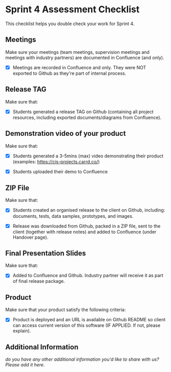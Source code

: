# Sprint 4 Assessment Checklist
This checklist helps you double check your work for Sprint 4.

## Meetings
Make sure your meetings (team meetings, supervision meetings and meetings with industry partners) are documented in Confluence (and only). 

- [x] Meetings are recorded in Confluence and only. They were NOT exported to Github as they're part of internal process.


## Release TAG
Make sure that:

- [x] Students generated a release TAG on Github (containing all project resources, including exported documents/diagrams from Confluence).


## Demonstration video of your product
Make sure that:

- [x] Students generated a 3-5mins (max) video demonstrating their product (examples: https://cis-projects.carrd.co/)
- [x] Students uploaded their demo to Confluence


## ZIP File
Make sure that:

- [x] Students created an organised release to the client on Github, including: documents, tests, data samples, prototypes, and images. 
- [x] Release was downloaded from Github, packed in a ZIP file, sent to the client (together with release notes) and added to Confluence (under Handover page).


## Final Presentation Slides
Make sure that:

- [x] Added to Confluence and Github. Industry partner will receive it as part of final release package.


## Product
Make sure that your product satisfy the following criteria:

- [x] Product is deployed and an URL is available on Github README so client can access current version of this software (IF APPLIED. If not, please explain).

## Additional Information

*do you have any other additional information you'd like to share with us? Please add it here.*
